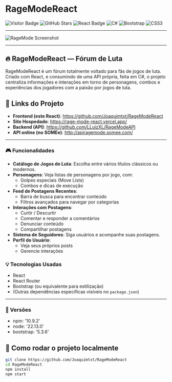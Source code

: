 # RageModeReact

![Visitor Badge](https://api.visitorbadge.io/api/visitors?path=https%3A%2F%2Fgithub.com%2FJoaquimtxt%2FRageModeReact&countColor=%23263759)
![GitHub Stars](https://img.shields.io/github/stars/Joaquimtxt/RageModeReact)
![React Badge](https://img.shields.io/badge/React-61DAFB?style=flat&logo=react&logoColor=black)
![C#](https://img.shields.io/badge/c%23-%23239120.svg?style=for-the-badge&logo=csharp&logoColor=white)
![Bootstrap](https://img.shields.io/badge/bootstrap-%238511FA.svg?style=for-the-badge&logo=bootstrap&logoColor=white)
	![CSS3](https://img.shields.io/badge/css3-%231572B6.svg?style=for-the-badge&logo=css3&logoColor=white)

---

![RageMode Screenshot](https://github.com/user-attachments/assets/2e2abc70-9f39-43fb-8b86-6387d685bce0)

---

## 🔥 RageModeReact — Fórum de Luta

RageModeReact é um fórum totalmente voltado para fãs de jogos de luta. Criado com React, e consumindo de uma API própria, feita em C#, o projeto centraliza informações e interações em torno de personagens, combos e experiências dos jogadores com a paixão por jogos de luta.

## 🔗 Links do Projeto

- **Frontend (este React)**: https://github.com/Joaquimtxt/RageModeReact  
- **Site Hospedado**: https://rage-mode-react.vercel.app/  
- **Backend (API)**: https://github.com/LLuizXL/RageModeAPI  
- **API online (no SOMEe)**: http://apiragemode.somee.com/

---

### 🎮 Funcionalidades

- **Catálogo de Jogos de Luta**: Escolha entre vários títulos clássicos ou modernos.
- **Personagens**: Veja listas de personagens por jogo, com:
  - Golpes especiais (Move Lists)
  - Combos e dicas de execução
- **Feed de Postagens Recentes**:
  - Barra de busca para encontrar conteúdo
  - Filtros avançados para navegar por categorias
- **Interações com Postagens**:
  - Curtir / Descurtir
  - Comentar e responder a comentários
  - Denunciar conteúdo
  - Compartilhar postagens
- **Sistema de Seguidores**: Siga usuários e acompanhe suas postagens.
- **Perfil do Usuário**:
  - Veja seus próprios posts
  - Gerencie interações

### 💡 Tecnologias Usadas

- React
- React Router
- Bootstrap (ou equivalente para estilização)
- (Outras dependências específicas visíveis no `package.json`)

---
### 🤖 Versões
- npm: '10.9.2'
 - node: '22.13.0'
 - bootstrap: '5.3.6'
## 🚀 Como rodar o projeto localmente

```bash
git clone https://github.com/Joaquimtxt/RageModeReact
cd RageModeReact
npm install
npm start
